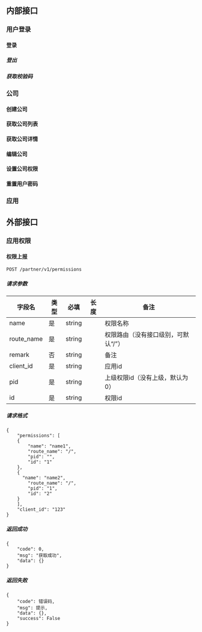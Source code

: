 ## 内部接口

### 用户登录
#### 登录
##### 登出
##### 获取校验码

### 公司
#### 创建公司
#### 获取公司列表
#### 获取公司详情
#### 编辑公司
#### 设置公司权限
#### 重置用户密码

### 应用

## 外部接口

### 应用权限
#### 权限上报
```
POST /partner/v1/permissions
```

##### 请求参数

| 字段名     | 类型 | 必填   | 长度 | 备注                                |
| ---------- | ---- | ------ | ---- | ----------------------------------- |
| name       | 是   | string |      | 权限名称                            |
| route_name | 是   | string |      | 权限路由（没有接口级别，可默认“/”） |
| remark     | 否   | string |      | 备注                                |
| client_id  | 是   | string |      | 应用id                              |
| pid        | 是   | string |      | 上级权限id（没有上级，默认为0）     |
| id         | 是   | string |      | 权限id                              |

##### 请求格式

```
{
    "permissions": [
    {
    	"name": "name1",
    	"route_name": "/",
    	"pid": "",
    	"id": "1"
    },
    {
      "name": "name2",
    	"route_name": "/",
    	"pid": "1",
    	"id": "2"
    }
    ],
    "client_id": "123"
}
```

##### 返回成功

```
{
    "code": 0,
    "msg": "获取成功",
    "data": {}
}
```

##### 返回失败

```
{
    "code": 错误码,
    "msg": 提示,
    "data": {},
    "success": False
}
```

